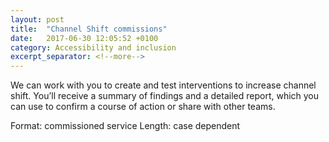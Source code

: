 ```yaml
---
layout: post
title:  "Channel Shift commissions"
date:   2017-06-30 12:05:52 +0100
category: Accessibility and inclusion
excerpt_separator: <!--more-->
---
```


We can work with you to create and test interventions to increase channel shift. You’ll receive a summary of findings and a detailed report, which you can use to confirm a course of action or share with other teams.


Format: commissioned service
Length: case dependent
